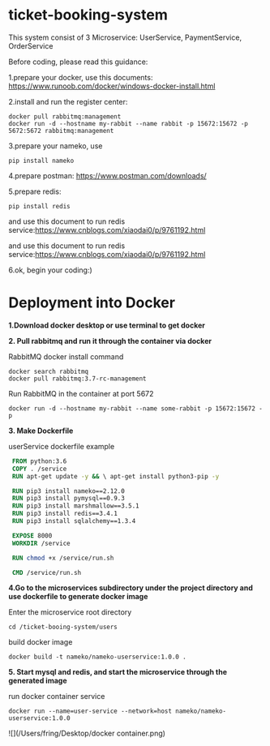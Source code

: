 # ticket-booking-system
This system consist of 3 Microservice: UserService, PaymentService, OrderService

Before coding, please read this guidance:

1.prepare your docker, use this documents:
https://www.runoob.com/docker/windows-docker-install.html

2.install and run the register center:

```shell
docker pull rabbitmq:management
docker run -d --hostname my-rabbit --name rabbit -p 15672:15672 -p 5672:5672 rabbitmq:management
```

3.prepare your nameko, use

```shell
pip install nameko
```

4.prepare postman: https://www.postman.com/downloads/

5.prepare redis:

```shell
pip install redis
```

and use this document to run redis service:https://www.cnblogs.com/xiaodai0/p/9761192.html

and use this document to run redis service:https://www.cnblogs.com/xiaodai0/p/9761192.html

6.ok, begin your coding:)

# Deployment into Docker

**1.Download docker desktop or use terminal to get docker**

**2. Pull rabbitmq and run it through the container via docker**

RabbitMQ docker install command

```shell
docker search rabbitmq
docker pull rabbitmq:3.7-rc-management
```



Run RabbitMQ in the container at port 5672

```shell
docker run -d --hostname my-rabbit --name some-rabbit -p 15672:15672 -p
```

**3. Make Dockerfile**

userService dockerfile example

```dockerfile
 FROM python:3.6
 COPY . /service
 RUN apt-get update -y && \ apt-get install python3-pip -y

 RUN pip3 install nameko==2.12.0
 RUN pip3 install pymysql==0.9.3
 RUN pip3 install marshmallow==3.5.1
 RUN pip3 install redis==3.4.1
 RUN pip3 install sqlalchemy==1.3.4

 EXPOSE 8000
 WORKDIR /service

 RUN chmod +x /service/run.sh

 CMD /service/run.sh
```
**4.Go to the microservices subdirectory under the project directory and use dockerfile to generate docker image**

Enter the microservice root directory

```shell
cd /ticket-booing-system/users
```



build docker image

```shell
docker build -t nameko/nameko-userservice:1.0.0 .
```

**5. Start mysql and redis, and start the microservice through the generated image**

run docker container service

```shell
docker run --name=user-service --network=host nameko/nameko-userservice:1.0.0
```

![](/Users/fring/Desktop/docker container.png)
